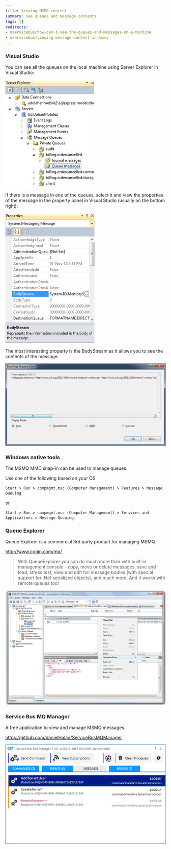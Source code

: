 ```yaml
---
title: Viewing MSMQ content
summary: See queues and message contents
tags: []
redirects:
- nservicebus/how-can-i-see-the-queues-and-messages-on-a-machine
- nservicebus/viewing-message-content-in-msmq
---
```



### Visual Studio

You can see all the queues on the local machine using Server Explorer in Visual Studio:

![Server Explorer](server-explorer.png "Server Explorer")

If there is a message in one of the queues, select it and view the properties of the message in the property panel in Visual Studio
(usually on the bottom right):

![Visual Studio properties](visual-studio-properties.png "Visual Studio properties")

The most interesting property is the BodyStream as it allows you to see the contents of the message:

![Message contents](body-stream.png "Message contents")


### Windows native tools

The MSMQ MMC snap-in can be used to manage queues.

Use one of the following based on your OS

    Start > Run > compmgmt.msc (Computer Management) > Features > Message Queuing

or 

    Start > Run > compmgmt.msc (Computer Management) > Services and Applications > Message Queuing.


### Queue Explorer

Queue Explorer is a commercial 3rd party product for managing MSMQ.

http://www.cogin.com/mq/

> With QueueExplorer you can do much more than with built-in management console - copy, move or delete messages, save and load, stress test, view and edit full message bodies (with special support for .Net serialized objects), and much more. And it works with remote queues too!

![](queue-explorer.png 'width=400')


### Service Bus MQ Manager

A free application to view and manage MSMQ messages.

https://github.com/danielHalan/ServiceBusMQManager

![](service-bus-mq-manager.png)
